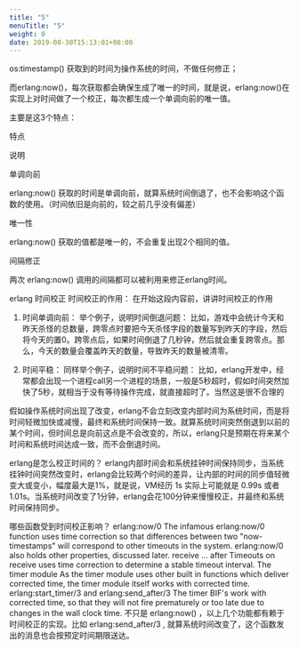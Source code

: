 ```yaml
---
title: "5"
menuTitle: "5"
weight: 0
date: 2019-08-30T15:13:01+08:00
---
```

os:timestamp() 获取到的时间为操作系统的时间，不做任何修正； 

而erlang:now()，每次获取都会确保生成了唯一的时间，就是说，erlang:now()在实现上对时间做了一个校正，每次都生成一个单调向前的唯一值。 

主要是这3个特点： 

特点 
    

说明 

单调向前 
    

erlang:now() 获取的时间是单调向前，就算系统时间倒退了，也不会影响这个函数的使用。（时间依旧是向前的，较之前几乎没有偏差） 

唯一性 
    

erlang:now() 获取的值都是唯一的，不会重复出现2个相同的值。 

间隔修正 
    

两次 erlang:now() 调用的间隔都可以被利用来修正erlang时间。 

 

erlang 时间校正 
时间校正的作用： 
在开始这段内容前，讲讲时间校正的作用 
1. 时间单调向前： 
  举个例子，说明时间倒退问题： 
  比如，游戏中会统计今天和昨天杀怪的总数量，跨零点时要把今天杀怪字段的数量写到昨天的字段，然后将今天的置0。跨零点后，如果时间倒退了几秒钟，然后就会重复跨零点。那么，今天的数量会覆盖昨天的数量，导致昨天的数量被清零。 
 
2. 时间平稳： 
  同样举个例子，说明时间不平稳问题： 
  比如，erlang开发中，经常都会出现一个进程call另一个进程的场景，一般是5秒超时，假如时间突然加快了5秒，就相当于没有等待操作完成，就直接超时了。当然这是很不合理的 

 

假如操作系统时间出现了改变，erlang不会立刻改变内部时间为系统时间，而是将时间轻微加快或减慢，最终和系统时间保持一致。就算系统时间突然倒退到以前的某个时间，但时间总是向前这点是不会改变的，所以，erlang只是预期在将来某个时间和系统时间达成一致，而不会倒退时间。 
 
erlang是怎么校正时间的？ 
erlang内部时间会和系统挂钟时间保持同步，当系统挂钟时间突然改变时，erlang会比较两个时间的差异，让内部的时间的同步值轻微变大或变小，幅度最大是1%，就是说，VM经历 1s 实际上可能就是 0.99s 或者1.01s。当系统时间改变了1分钟，erlang会花100分钟来慢慢校正，并最终和系统时间保持同步。 
 
哪些函数受到时间校正影响？ 
erlang:now/0 
    The infamous erlang:now/0 function uses time correction so that differences between two "now-timestamps" will correspond to other timeouts in the system. erlang:now/0 also holds other properties, discussed later. 
receive ... after 
    Timeouts on receive uses time correction to determine a stable timeout interval. 
The timer module 
    As the timer module uses other built in functions which deliver corrected time, the timer module itself works with corrected time. 
erlang:start_timer/3 and erlang:send_after/3 
    The timer BIF's work with corrected time, so that they will not fire prematurely or too late due to changes in the wall clock time. 
不只是 erlang:now() ，以上几个功能都有赖于时间校正的实现。比如 erlang:send_after/3 , 就算系统时间改变了，这个函数发出的消息也会按预定时间期限送达。 

